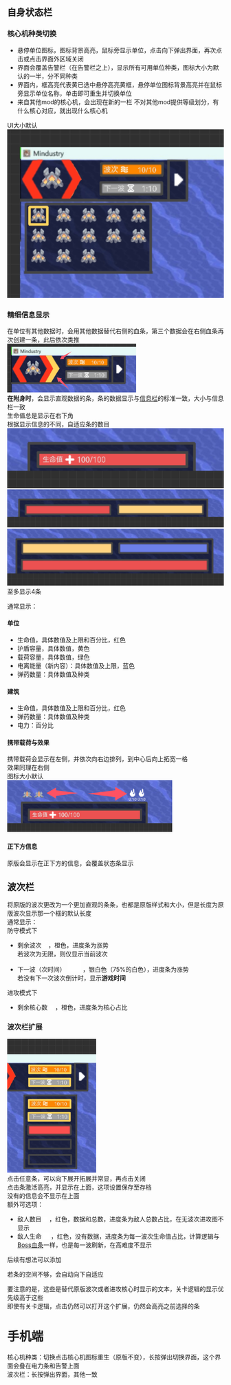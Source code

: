 ## 自身状态栏
### 核心机种类切换
- 悬停单位图标，图标背景高亮，鼠标旁显示单位，点击向下弹出界面，再次点击或点击界面外区域关闭  
- 界面会覆盖告警栏（在告警栏之上），显示所有可用单位种类，图标大小为默认的一半，分不同种类  
- 界面内，框高亮代表黄已选中悬停高亮黄框，悬停单位图标背景高亮并在鼠标旁显示单位名称，单击即可重生并切换单位  
- 来自其他mod的核心机，会出现在新的一栏
不对其他mod提供等级划分，有什么核心对应，就出现什么核心机  

UI大小默认
![alt text](图/自身状态栏.png)
### 精细信息显示
在单位有其他数据时，会用其他数据替代右侧的血条，第三个数据会在右侧血条再次创建一条，此后依次类推  
![alt text](图/状态-拓展条.png)  
**在附身时**，会显示直观数据的条，条的数据显示与[信息栏](信息栏.md)的标准一致，大小与信息栏一致    
生命值总是显示在右下角  
根据显示信息的不同，自适应条的数目  
![alt text](图/状态-单条.png)  
![alt text](图/状态-两条.png)  
![alt text](图/状态-三条.png)
至多显示4条  

通常显示： 
#### 单位
- 生命值，具体数值及上限和百分比，红色
- 护盾容量，具体数值，黄色
- 载荷容量，具体数值，绿色
- 电离能量（新内容）：具体数值及上限，蓝色  
- 弹药数量：具体数值及种类
#### 建筑
- 生命值，具体数值及上限和百分比，红色
- 弹药数量：具体数值及种类
- 电力：百分比



#### 携带载荷与效果
携带载荷会显示在左侧，并依次向右边排列，到中心后向上拓宽一格  
效果同理在右侧  
图标大小默认  
![alt text](图/状态-示意1.png)

#### 正下方信息
原版会显示在正下方的信息，会覆盖状态条显示


## 波次栏
将原版的波次更改为一个更加直观的条条，也都是原版样式和大小，但是长度为原版波次显示那一个框的默认长度  
通常显示：  
防守模式下
- 剩余波次![alt text](图/wave.png)，橙色，进度条为涨势  
若波次为无限，则仅显示当前波次
- 下一波（次时间） ![alt text](图/hourglass.png) ，银白色（75%的白色），进度条为涨势  
若没有下一次波次倒计时，显示**游戏时间**


进攻模式下
- 剩余核心数 ![alt text](图/effect.png) ，橙色，进度条为核心占比  
### 波次栏扩展
![alt text](图/波次-其他信息.png)  
点击任意条，可以向下展开拓展并常显，再点击关闭  
点击条激活高亮，并显示在上面，这项设置保存至存档  
没有的信息会不显示在上面  
额外可选项：  
- 敌人数目 ![alt text](图/units.png) ，红色，数据和总数，进度条为敌人总数占比，在无波次进攻图不显示
- 敌人生命 ![alt text](图/add.png) ，红色，没有数据，进度条为每一波次生命值占比，计算逻辑与[Boss血条](血条.md)一样，也是每一波刷新，在高难度不显示

后续有想法可以添加

若条的空间不够，会自动向下自适应

要注意的是，这些是替代原版波次或者进攻核心时显示的文本，关卡逻辑的显示优先级高于这些  
即使有关卡逻辑，点击仍然可以打开这个扩展，仍然会高亮之前选择的条

# 手机端

核心机种类：切换点击核心机图标重生（原版不变），长按弹出切换界面，这个界面会叠在电力条和告警上面  
波次栏：长按弹出界面，其他一致  
